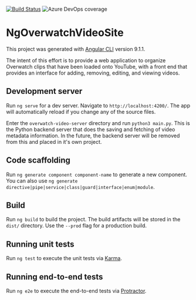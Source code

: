 [![Build Status](https://tchen25.visualstudio.com/Overwatch%20Video%20Site/_apis/build/status/theodoreschen.ng-overwatch-video-site?branchName=master)](https://tchen25.visualstudio.com/Overwatch%20Video%20Site/_build/latest?definitionId=1&branchName=master) ![Azure DevOps coverage](https://img.shields.io/azure-devops/coverage/tchen25/Overwatch%20Video%20Site/3)

# NgOverwatchVideoSite

This project was generated with [Angular CLI](https://github.com/angular/angular-cli) version 9.1.1.

The intent of this effort is to provide a web application to organize Overwatch clips that have been loaded onto YouTube, with a front end that provides an interface for adding, removing, editing, and viewing videos.

## Development server

Run `ng serve` for a dev server. Navigate to `http://localhost:4200/`. The app will automatically reload if you change any of the source files.

Enter the `overwatch-video-server` directory and run `python3 main.py`. This is the Python backend server that does the saving and fetching of video metadata information. In the future, the backend server will be removed from this and placed in it's own project.

## Code scaffolding

Run `ng generate component component-name` to generate a new component. You can also use `ng generate directive|pipe|service|class|guard|interface|enum|module`.

## Build

Run `ng build` to build the project. The build artifacts will be stored in the `dist/` directory. Use the `--prod` flag for a production build.

## Running unit tests

Run `ng test` to execute the unit tests via [Karma](https://karma-runner.github.io).

## Running end-to-end tests

Run `ng e2e` to execute the end-to-end tests via [Protractor](http://www.protractortest.org/).
